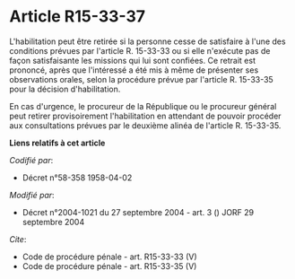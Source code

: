# Article R15-33-37

L'habilitation peut être retirée si la personne cesse de satisfaire à l'une des conditions prévues par l'article R. 15-33-33
ou si elle n'exécute pas de façon satisfaisante les missions qui lui sont confiées. Ce retrait est prononcé, après que
l'intéressé a été mis à même de présenter ses observations orales, selon la procédure prévue par l'article R. 15-33-35 pour
la décision d'habilitation. 

En cas d'urgence, le procureur de la République ou le procureur général peut retirer provisoirement l'habilitation en
attendant de pouvoir procéder aux consultations prévues par le deuxième alinéa de l'article R. 15-33-35.

**Liens relatifs à cet article**

_Codifié par_:

  - Décret n°58-358 1958-04-02

_Modifié par_:

  - Décret n°2004-1021 du 27 septembre 2004 - art. 3 () JORF 29 septembre 2004

_Cite_:

  - Code de procédure pénale - art. R15-33-33 (V)
  - Code de procédure pénale - art. R15-33-35 (V)
